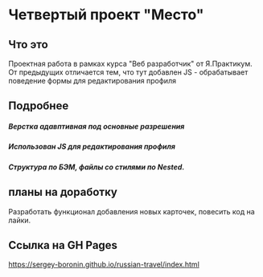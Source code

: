 # Четвертый проект "Место"

## Что это
Проектная работа в рамках курса "Веб разработчик" от Я.Практикум. От предыдущих отличается тем, что тут добавлен JS - обрабатывает поведение формы для редактирования профиля

## Подробнее
##### Верстка адавптивная под основные разрешения
##### Использован JS для редактирования профиля
##### Структура по БЭМ, файлы со стилями по Nested.


## планы на доработку
Разработать функционал добавления новых карточек, повесить код на лайки.

## Ссылка на GH Pages 
https://sergey-boronin.github.io/russian-travel/index.html
